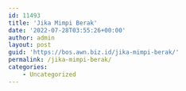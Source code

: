 ```yaml
---
id: 11493
title: 'Jika Mimpi Berak'
date: '2022-07-28T03:55:26+00:00'
author: admin
layout: post
guid: 'https://bos.awn.biz.id/jika-mimpi-berak/'
permalink: /jika-mimpi-berak/
categories:
    - Uncategorized
---
```


